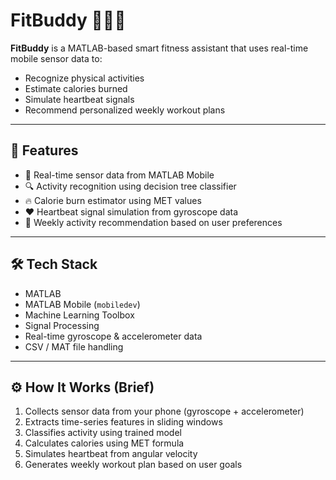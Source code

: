 # FitBuddy 🏋️‍♀️📱

**FitBuddy** is a MATLAB-based smart fitness assistant that uses real-time mobile sensor data to:
- Recognize physical activities
- Estimate calories burned
- Simulate heartbeat signals
- Recommend personalized weekly workout plans

---

## 🚀 Features

- 📱 Real-time sensor data from MATLAB Mobile
- 🔍 Activity recognition using decision tree classifier
- 🔥 Calorie burn estimator using MET values
- ❤️ Heartbeat signal simulation from gyroscope data
- 🧠 Weekly activity recommendation based on user preferences

---

## 🛠️ Tech Stack

- MATLAB
- MATLAB Mobile (`mobiledev`)
- Machine Learning Toolbox
- Signal Processing
- Real-time gyroscope & accelerometer data
- CSV / MAT file handling

---

## ⚙️ How It Works (Brief)

1. Collects sensor data from your phone (gyroscope + accelerometer)
2. Extracts time-series features in sliding windows
3. Classifies activity using trained model
4. Calculates calories using MET formula
5. Simulates heartbeat from angular velocity
6. Generates weekly workout plan based on user goals
